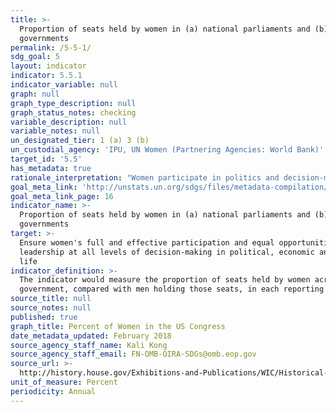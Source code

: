 ```yaml
---
title: >-
  Proportion of seats held by women in (a) national parliaments and (b) local
  governments
permalink: /5-5-1/
sdg_goal: 5
layout: indicator
indicator: 5.5.1
indicator_variable: null
graph: null
graph_type_description: null
graph_status_notes: checking
variable_description: null
variable_notes: null
un_designated_tier: 1 (a) 3 (b)
un_custodial_agency: 'IPU, UN Women (Partnering Agencies: World Bank)'
target_id: '5.5'
has_metadata: true
rationale_interpretation: "Women participate in politics and decision-making at all levels, in different functions and across all spheres of government. They may participate as voters, candidates for local, regional and national elections, members of parliament or local council, heads of state and government, ministers, members of political parties, trade unions or business associations, or as electoral administrators. \nCapturing an accurate assessment of women's representation across these different forms of political participation has been difficult, however. The standard measure of women's political participation and involvement in decision-making, used to track progress for the Millennium Development Goals, was the proportion of seats held by women in national parliaments. In many respects, the existence and quality of this data has meant that other areas of political participation have not been paid sufficient attention. \nMeasuring women's participation in local government is an additional, but equally important measure of women's political participation and decision-making, because of the responsibilities of local governments and the significantly higher number of opportunities (that is seats) available to women candidates at this level. Women's entry into local politics has the potential to influence a wide range of policy decisions and local community programmes. \nHowever, the available data is limited; it is neither comprehensive across all countries, nor regularly updated. Data from the United Nations Statistical Division's 2010 edition of The World's Women, for example, show selected regional averages, with a low of 8 percent in Northern Africa to a high of 30 percent in sub-Saharan Africa. Averages across Latin America and Europe ranged from 24 to 29 percent and Asia reported averages below 20 percent. Drawing meaningful conclusions from this data is therefore difficult. \nIn 1995, the Beijing Platform for Action called on governments to accept a wider understanding of women's participation in decision-making that went beyond women in national politics. The 20-year review of the Platform, however, found that: \n\ta significant challenge for effectively monitoring progress towards gender equality is the lack of high quality and comparable data, collected over time. Many areas of statistics that are of critical importance such as ' women's participation in decision-making at all levels, including local government ' are still not produced regularly by countries. Data and statistical requirements for the post-2015 development agenda will be substantial, particularly for monitoring gender equality, women's empowerment and the human rights of women and girls in the new framework. \nA dedicated indicator on women's political participation would provide the necessary 'data mandate' to ensure this data set is more systematically collected across all countries and regularly monitored over time, allowing for both international and longitudinal comparisons."
goal_meta_link: 'http://unstats.un.org/sdgs/files/metadata-compilation/Metadata-Goal-5.pdf'
goal_meta_link_page: 16
indicator_name: >-
  Proportion of seats held by women in (a) national parliaments and (b) local
  governments
target: >-
  Ensure women's full and effective participation and equal opportunities for
  leadership at all levels of decision-making in political, economic and public
  life
indicator_definition: >-
  The indicator would measure the proportion of seats held by women across local
  government, compared with men holding those seats, in each reporting country.
source_title: null
source_notes: null
published: true
graph_title: Percent of Women in the US Congress
date_metadata_updated: February 2018
source_agency_staff_name: Kali Kong
source_agency_staff_email: FN-OMB-OIRA-SDGs@omb.eop.gov
source_url: >-
  http://history.house.gov/Exhibitions-and-Publications/WIC/Historical-Data/Women-Representatives-and-Senators-by-Congress/
unit_of_measure: Percent
periodicity: Annual
---
```

